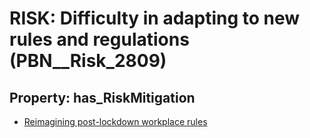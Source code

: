 # RISK: __Difficulty in adapting to new rules and regulations__ (PBN__Risk_2809)

## Property: has_RiskMitigation

* [Reimagining post-lockdown workplace rules](PBN__Mitigation_906)

